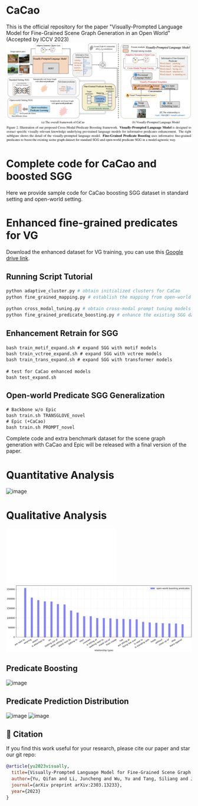 # CaCao
This is the official repository for the paper "Visually-Prompted Language Model for Fine-Grained Scene Graph Generation in an Open World" (Accepted by ICCV 2023)
![framework](./figures/architecture.png)
# Complete code for CaCao and boosted SGG
Here we provide sample code for CaCao boosting SGG dataset in standard setting and open-world setting.
# Enhanced fine-grained predicates for VG
Download the enhanced dataset for VG training, you can use this [Google drive link](https://drive.google.com/drive/folders/1WOeumjptstD7nZQJgkJiqbQo9A_05gkh?usp=sharing).
## Running Script Tutorial
```bash
python adaptive_cluster.py # obtain initialized clusters for CaCao
python fine_grained_mapping.py # establish the mapping from open-world boosted data to target predicates for enhancement
```
```bash
python cross_modal_tuning.py # obtain cross-modal prompt tuning models for better predicate boosting
python fine_grained_predicate_boosting.py # enhance the existing SGG dataset with our CaCao model in <pre_trained_visually_prompted_model>
```
## Enhancement Retrain for SGG
	bash train_motif_expand.sh # expand SGG with motif models
	bash train_vctree_expand.sh # expand SGG with vctree models
	bash train_trans_expand.sh # expand SGG with transformer models
  
	# test for CaCao enhanced models
	bash test_expand.sh
## Open-world Predicate SGG Generalization
	# Backbone w/o Epic 
	bash train.sh TRANSGLOVE_novel
	# Epic (+CaCao)
	bash train.sh PROMPT_novel
Complete code and extra benchmark dataset for the scene graph generation with CaCao and Epic will be released with a final version of the paper.
# Quantitative Analysis
![image](https://github.com/Yuqifan1117/CaCao/assets/48062034/edd8b9bf-9d00-4f0f-894d-fce3b631fea5)
# Qualitative Analysis
![visualization](./figures/visualization.pdf)
![visualization](./figures/open-world.png)
## Predicate Boosting
![image](https://user-images.githubusercontent.com/48062034/204218380-3e2eedea-0adb-4acf-b3b6-c574c9e2dbfd.png)
## Predicate Prediction Distribution
![image](https://user-images.githubusercontent.com/48062034/204217723-3c053991-3df8-45c0-b99b-a9830cc2319e.png)
![image](https://user-images.githubusercontent.com/48062034/204218044-93bcd22e-96da-4fe7-8fb1-dacd7646d563.png)

## 📜 Citation
If you find this work useful for your research, please cite our paper and star our git repo:
```bibtex
@article{yu2023visually,
  title={Visually-Prompted Language Model for Fine-Grained Scene Graph Generation in an Open World},
  author={Yu, Qifan and Li, Juncheng and Wu, Yu and Tang, Siliang and Ji, Wei and Zhuang, Yueting},
  journal={arXiv preprint arXiv:2303.13233},
  year={2023}
}
```
